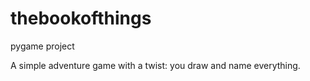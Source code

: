 # thebookofthings
pygame project

A simple adventure game with a twist: you draw and name everything. 

